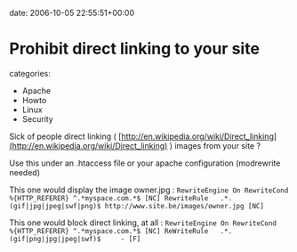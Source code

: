 


date: 2006-10-05 22:55:51+00:00


# Prohibit direct linking to your site

categories:
- Apache
- Howto
- Linux
- Security


Sick of people direct linking ( [http://en.wikipedia.org/wiki/Direct_linking](http://en.wikipedia.org/wiki/Direct_linking) ) images from your site ?

Use this under an .htaccess file or your apache configuration (modrewrite needed)

This one would display the image owner.jpg :
`RewriteEngine On
RewriteCond   %{HTTP_REFERER} ^.*myspace.com.*$ [NC]
RewriteRule   .*.(gif|jpg|jpeg|swf|png)$ http://www.site.be/images/owner.jpg [NC]`

This one would block direct linking, at all :
`RewriteEngine On
RewriteCond   %{HTTP_REFERER} ^.*myspace.com.*$ [NC]
ReWriteRule   .*.(gif|png|jpg|jpeg|swf)$     - [F]`
